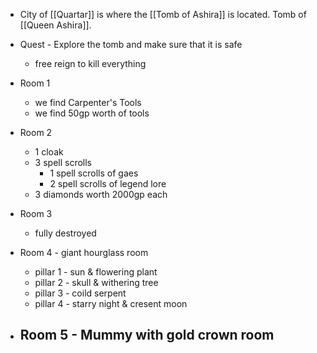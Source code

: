 - City of [[Quartar]] is where the [[Tomb of Ashira]] is located. Tomb of [[Queen Ashira]].
- Quest - Explore the tomb and make sure that it is safe
	- free reign to kill everything

- Room 1
	- we find Carpenter's Tools
	- we find 50gp worth of tools
- Room 2
	- 1 cloak
	- 3 spell scrolls
		- 1 spell scrolls of gaes
		- 2 spell scrolls of legend lore
	- 3 diamonds worth 2000gp each
- Room 3
	- fully destroyed
- Room 4 - giant hourglass room
	- pillar 1 - sun & flowering plant
	- pillar 2 - skull & withering tree
	- pillar 3 - coild serpent
	- pillar 4 - starry night & cresent moon
- Room 5 - Mummy with gold crown room
	- 
